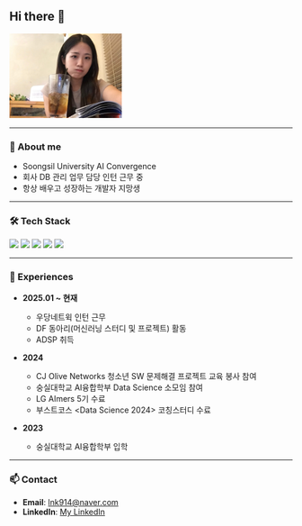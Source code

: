 ## Hi there 👋

<!--
**LIMNAKYUNG/LIMNAKYUNG** is a ✨ _special_ ✨ repository because its `README.md` (this file) appears on your GitHub profile.

Here are some ideas to get you started:

- 🔭 I’m currently working on ...
- 🌱 I’m currently learning ...
- 👯 I’m looking to collaborate on ...
- 🤔 I’m looking for help with ...
- 💬 Ask me about ...
- 📫 How to reach me: ...
- 😄 Pronouns: ...
- ⚡ Fun fact: ...
-->

<img src="https://github.com/LIMNAKYUNG/LIMNAKYUNG/blob/main/내사진.jpg" width="200" />

---
### 🌱 About me
- Soongsil University AI Convergence
- 회사 DB 관리 업무 담당 인턴 근무 중
- 항상 배우고 성장하는 개발자 지망생

---
### 🛠 Tech Stack
<p align="left">
  <img src="https://img.shields.io/badge/Python-3776AB?style=for-the-badge&logo=python&logoColor=white"/>
  <img src="https://img.shields.io/badge/C++-00599C?style=for-the-badge&logo=c%2B%2B&logoColor=white"/>
  <img src="https://img.shields.io/badge/SQL-4479A1?style=for-the-badge&logo=mysql&logoColor=white"/>
  <img src="https://img.shields.io/badge/Git-F05032?style=for-the-badge&logo=git&logoColor=white"/>
  <img src="https://img.shields.io/badge/Tableau-E97627?style=for-the-badge&logo=tableau&logoColor=white"/>
</p>

---
### 📖 Experiences
- **2025.01 ~ 현재** 
  - 우당네트윅 인턴 근무
  - DF 동아리(머신러닝 스터디 및 프로젝트) 활동
  - ADSP 취득

- **2024**
  - CJ Olive Networks 청소년 SW 문제해결 프로젝트 교육 봉사 참여 
  - 숭실대학교 AI융합학부 Data Science 소모임 참여
  - LG AImers 5기 수료
  - 부스트코스 <Data Science 2024> 코칭스터디 수료
 
- **2023**
  - 숭실대학교 AI융합학부 입학

---
### 📫 Contact
- **Email**: lnk914@naver.com
- **LinkedIn**: [My LinkedIn](https://www.linkedin.com/in/limnakyung/)
